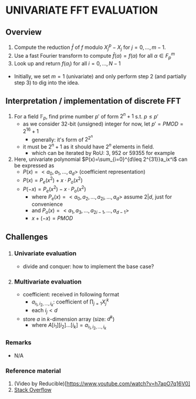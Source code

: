 # UNIVARIATE FFT EVALUATION

## Overview
1. Compute the reduction $\bar f$ of $f$ modulo $X^p_j − X_j$ for $j = 0, \dots, m − 1$.
2. Use a fast Fourier transform to compute $\bar f(\alpha )=f(\alpha)$ for all $\alpha \in F_p^m$
3. Look up and return $f(\alpha_i)$ for all $i=0,\dots,N-1$

- Initially, we set $m=1$ (univariate) and only perform step 2 (and partially step 3) to dig into the idea.

## Interpretation / implementation of discrete FFT
1. For a field $\mathbb{F}_p$, find prime number $p'$ of form $2^n+1$ s.t. $p\leq p'$
   - as we consider 32-bit (unsigned) integer for now, let $p'=PMOD=2^{16}+1$
     - generally: it's form of $2^{2^n}$
   - it must be $2^n+1$ as it should have $2^n$ elements in field.
     - which can be iterated by RoU: 3, 952 or 59355 for example
2. Here, univariate polynomial $P(x)=\sum_{i=0}^{d\leq 2^{31}}a_ix^i$ can be expressed as
   - $P(x)=<a_0,a_1,\dots,a_d>$ (coefficient representation)
   - $P(x)=P_e(x^2)+x\cdot P_o(x^2)$
   - $P(-x)=P_e(x^2)-x\cdot P_o(x^2)$
     - where $P_e(x)=<a_0,a_2,\dots,a_{2i},\dots, a_d>$ assume $2|d$, just for convenience
     - and $P_o(x)=<a_1,a_3,\dots,a_{2i-1},\dots, a_{d-1}>$
     - $x+(-x)=PMOD$

## Challenges
1. ### Univariate evaluation
   - divide and conquer: how to implement the base case?
2. ### Multivariate evaluation
   - coefficient: received in following format
     - $a_{i_1,i_2,\dots,i_k}$: coefficient of $\prod_{j=1} X_j^k$
     - each $i_j<d$
   - store $a$ in $k$-dimension array (size: $d^k$)
     - where $A[i_1][i_2]\dots[i_k] = a_{i_1,i_2,\dots,i_k}$

### Remarks
- N/A

### Reference material
1. (Video by Reducible)[https://www.youtube.com/watch?v=h7apO7q16V0]
2. [Stack Overflow](https://mathoverflow.net/questions/115560/primitive-kth-root-of-unity-in-a-finite-field-mathbbf-p)